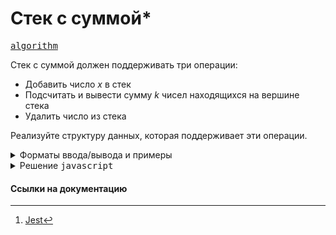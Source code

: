# Стек с суммой\*

[<kbd>algorithm</kbd>](https://contest.yandex.ru/contest/66794/problems/H/)

Стек с суммой должен поддерживать три операции:

-   Добавить число
    $x$ в стек
-   Подсчитать и вывести сумму
    $k$ чисел находящихся на вершине стека
-   Удалить число из стека

Реализуйте структуру данных, которая поддерживает эти операции.

<details>
<summary>Форматы ввода/вывода и примеры</summary>

## Формат ввода

В первой строке задается количество операций со стеком $n$ $(1 \leq n \leq 100000)$.

В следующих $n$ строках задаются операции со стеком. Каждая операция имеет один из трех типов:

$+x$ — добавить в стек число $x$ $(1 \leq x \leq 10^9)$

$−$ — удалить элемент с вершины стека (гарантируется, что в этот момент стек не пуст)

$?k$ — подсчитать и вывести сумму $k$ элементов на вершине стека (гарантируется, что в стеке не менее $k$ элементов)

Изначально стек пуст.

## Формат вывода

Для каждого запроса "−" необходимо вывести значение удаляемого из стека элементов, а для каждого запроса "?k" — сумму $k$ элементов на вершине стека.

### Пример 1

<table width = "100%">
<tr>
<th>Ввод</th> <th>Вывод</th>
</tr>
<tr valign="top">
<td><pre>
<code>7
+1
+2
+3
?2
-
-
?1
</code></pre></td>

<td><pre>
<code>5
3
2
1
</code></pre></td>
</tr>
</table>

</details>

<details>
<summary>Решение <kbd>javascript</kbd></summary>

### 1. Установка зависимостей

```bash
npm install             # Установка зависимостей
```

### 2. Запуск тестирования решения в среде Jest[^1]

```bash
npm run test            # Unit-тестирование
```

</details>

#### Ссылки на документацию

[^1]: [Jest](https://jestjs.io/docs/getting-started)
